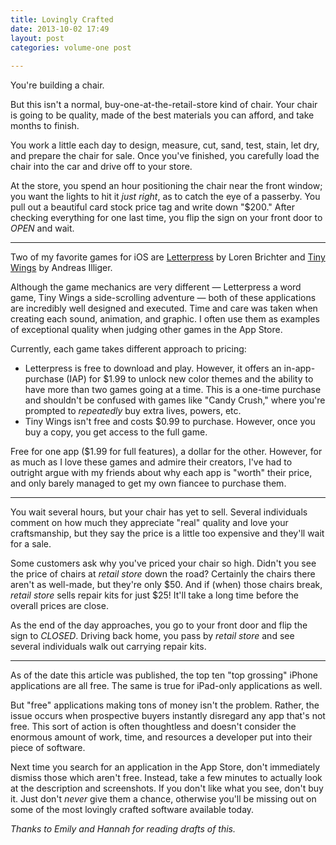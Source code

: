 ```yaml
---
title: Lovingly Crafted
date: 2013-10-02 17:49
layout: post
categories: volume-one post
 
---
```



You're building a chair.

But this isn't a normal, buy-one-at-the-retail-store kind of chair. Your chair is going to be quality, made of the best materials you can afford, and take months to finish.

You work a little each day to design, measure, cut, sand, test, stain, let dry, and prepare the chair for sale. Once you've finished, you carefully load the chair into the car and drive off to your store.

At the store, you spend an hour positioning the chair near the front window; you want the lights to hit it _just right_, as to catch the eye of a passerby. You pull out a beautiful card stock price tag and write down "$200." After checking everything for one last time, you flip the sign on your front door to _OPEN_ and wait.

---

Two of my favorite games for iOS are [Letterpress](http://www.atebits.com/letterpress/) by Loren Brichter and [Tiny Wings](http://www.andreasilliger.com) by Andreas Illiger.

Although the game mechanics are very different &mdash; Letterpress a word game, Tiny Wings a side-scrolling adventure &mdash; both of these applications are incredibly well designed and executed. Time and care was taken when creating each sound, animation, and graphic. I often use them as examples of exceptional quality when judging other games in the App Store.

Currently, each game takes different approach to pricing:

- Letterpress is free to download and play. However, it offers an in-app-purchase (IAP) for $1.99 to unlock new color themes and the ability to have more than two games going at a time. This is a one-time purchase and shouldn't be confused with games like "Candy Crush," where you're prompted to _repeatedly_ buy extra lives, powers, etc.
- Tiny Wings isn't free and costs $0.99 to purchase. However, once you buy a copy, you get access to the full game.

Free for one app ($1.99 for full features), a dollar for the other. However, for as much as I love these games and admire their creators, I've had to outright argue with my friends about why each app is "worth" their price, and only barely managed to get my own fiancee to purchase them.

---

You wait several hours, but your chair has yet to sell. Several individuals comment on how much they appreciate "real" quality and love your craftsmanship, but they say the price is a little too expensive and they'll wait for a sale.

Some customers ask why you've priced your chair so high. Didn't you see the price of chairs at _retail store_ down the road? Certainly the chairs there aren't as well-made, but they're only $50. And if (when) those chairs break, _retail store_ sells repair kits for just $25! It'll take a long time before the overall prices are close.

As the end of the day approaches, you go to your front door and flip the sign to _CLOSED_. Driving back home, you pass by _retail store_ and see several individuals walk out carrying repair kits.

---

As of the date this article was published, the top ten "top grossing" iPhone applications are all free. The same is true for iPad-only applications as well.

But "free" applications making tons of money isn't the problem. Rather, the issue occurs when prospective buyers instantly disregard any app that's not free. This sort of action is often thoughtless and doesn't consider the enormous amount of work, time, and resources a developer put into their piece of software.

Next time you search for an application in the App Store, don't immediately dismiss those which aren't free. Instead, take a few minutes to actually look at the description and screenshots. If you don't like what you see, don't buy it. Just don't _never_ give them a chance, otherwise you'll be missing out on some of the most lovingly crafted software available today.

_Thanks to Emily and Hannah for reading drafts of this._
